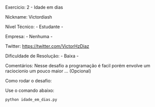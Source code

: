 Exercicio: 2 - Idade em dias

Nickname: Victordiash

Nível Técnico: - Estudante -

Empresa: - Nenhuma -

Twitter: https://twitter.com/VictorHzDiaz

Dificuldade de Resolução: - Baixa -

Comentários: Nesse desafio a programação é facil porém envolve um raciocionio um pouco maior  ... (Opcional)

Como rodar o desafio:

Use o comando abaixo:
```bash
python idade_em_dias.py
```